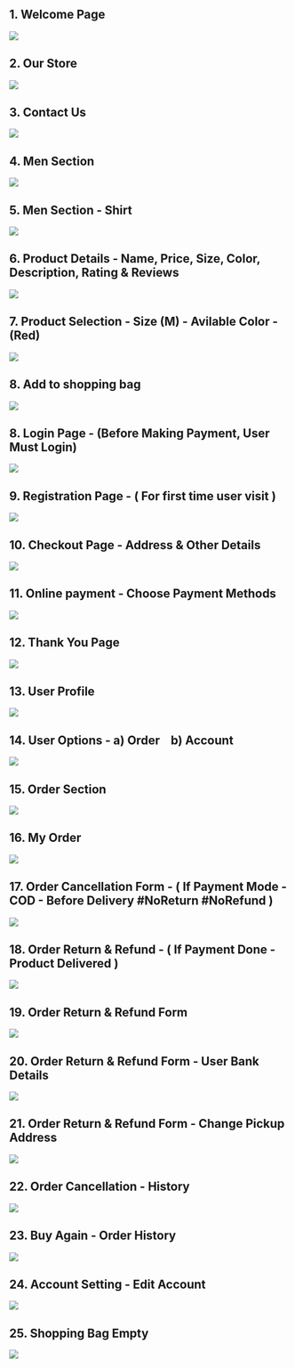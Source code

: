 ## 1. Welcome Page
![](screenshots_estore/1_main_page.png)

## 2. Our Store
![](screenshots_estore/18_store.png)

## 3. Contact Us
![](screenshots_estore/17_contact_us.png)

## 4. Men Section
![](screenshots_estore/8_Men_section.png)

## 5. Men Section - Shirt
![](screenshots_estore/2_Mens.png)

## 6. Product Details - Name, Price, Size, Color, Description, Rating & Reviews
![](screenshots_estore/Product_detail.png)

## 7. Product Selection - Size (M) - Avilable Color - (Red)
![](screenshots_estore/5_select_Red_m_size.png)

## 8. Add to shopping bag
![](screenshots_estore/add_cart.png)

## 8. Login Page - (Before Making Payment, User Must Login)
![](screenshots_estore/23_login.png)

## 9. Registration Page - ( For first time user visit )
![](screenshots_estore/24_register.png)


## 10. Checkout Page - Address & Other Details
![](screenshots_estore/Change_Shopping_bag.png)


<!-- ![](screenshots_estore/19_payment.png) -->
## 11. Online payment - Choose Payment Methods
![](screenshots_estore/payment_done_ss.png)

## 12. Thank You Page
![](screenshots_estore/20_thank_you.png)

## 13. User Profile
![](screenshots_estore/user_profile.png)

## 14. User Options -  a) Order      &nbsp;&nbsp; b) Account
![](screenshots_estore/9_MyAccount.png)

## 15. Order Section
![](screenshots_estore/11_Order_section.png)

## 16. My Order
![](screenshots_estore/13_Cancel_Order%20before_delivered.png)

## 17. Order Cancellation Form - ( If Payment Mode - COD - Before Delivery  #NoReturn #NoRefund )
![](screenshots_estore/14_order_cancel_form.png)

## 18. Order Return & Refund - ( If Payment Done - Product Delivered )
![](screenshots_estore/14_ReturnRefund.png)

## 19. Order Return & Refund Form
![](screenshots_estore/15_return_refund_form.png)

## 20. Order Return & Refund Form - User Bank Details
![](screenshots_estore/15_a_bank.png)

## 21. Order Return & Refund Form - Change Pickup Address
![](screenshots_estore/15_b_address.png)

## 22. Order Cancellation - History
![](screenshots_estore/12_cancel_history.png)

## 23. Buy Again - Order History
![](screenshots_estore/16_buyAgain.png)


## 24. Account Setting - Edit Account
![](screenshots_estore/10_EditAccount.png)

## 25. Shopping Bag Empty
![](screenshots_estore/22_empty_Bag.png)





